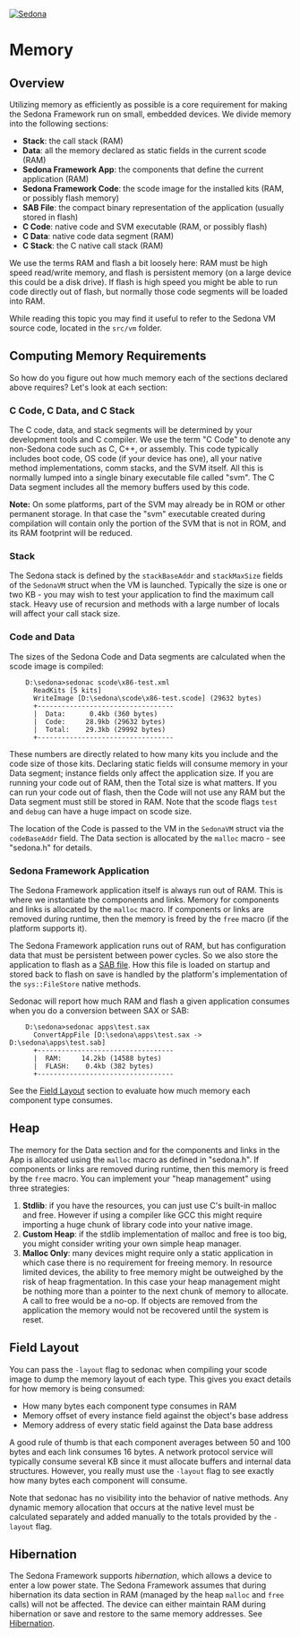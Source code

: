 
<!--
[//]: # (Copyright &#169; 2008 Tridium, Inc
  Licensed under the Academic Free License version 3.0

  History:
    2 Jun 08  Brian Frank  Creation
) -->
[![Sedona](../logo.png)](/)
# Memory

## Overview

Utilizing memory as efficiently as possible is a core requirement for
making the Sedona Framework run on small, embedded devices. We divide
memory into the following sections:

-   **Stack**: the call stack (RAM)
-   **Data**: all the memory declared as static fields in the current
    scode (RAM)
-   **Sedona Framework App**: the components that define the current
    application (RAM)
-   **Sedona Framework Code**: the scode image for the installed kits
    (RAM, or possibly flash memory)
-   **SAB File**: the compact binary representation of the application
    (usually stored in flash)
-   **C Code**: native code and SVM executable (RAM, or possibly flash)
-   **C Data**: native code data segment (RAM)
-   **C Stack**: the C native call stack (RAM)

We use the terms RAM and flash a bit loosely here: RAM must be high
speed read/write memory, and flash is persistent memory (on a large
device this could be a disk drive). If flash is high speed you might be
able to run code directly out of flash, but normally those code segments
will be loaded into RAM.

While reading this topic you may find it useful to refer to the Sedona
VM source code, located in the `src/vm` folder.

## Computing Memory Requirements

So how do you figure out how much memory each of the sections declared
above requires? Let's look at each section:

### C Code, C Data, and C Stack

The C code, data, and stack segments will be determined by your
development tools and C compiler. We use the term "C Code" to denote
any non-Sedona code such as C, C++, or assembly. This code typically
includes boot code, OS code (if your device has one), all your native
method implementations, comm stacks, and the SVM itself. All this is
normally lumped into a single binary executable file called "svm". The
C Data segment includes all the memory buffers used by this code.

**Note:** On some platforms, part of the SVM may already be in ROM or
other permanent storage. In that case the "svm" executable created
during compilation will contain only the portion of the SVM that is not
in ROM, and its RAM footprint will be reduced.

### Stack

The Sedona stack is defined by the `stackBaseAddr` and `stackMaxSize`
fields of the `SedonaVM` struct when the VM is launched. Typically the
size is one or two KB - you may wish to test your application to find
the maximum call stack. Heavy use of recursion and methods with a large
number of locals will affect your call stack size.

### Code and Data

The sizes of the Sedona Code and Data segments are calculated when the
scode image is compiled:

```shell
    D:\sedona>sedonac scode\x86-test.xml
      ReadKits [5 kits]
      WriteImage [D:\sedona\scode\x86-test.scode] (29632 bytes)
      +----------------------------------
      |  Data:      0.4kb (360 bytes)
      |  Code:     28.9kb (29632 bytes)
      |  Total:    29.3kb (29992 bytes)
      +----------------------------------
```

These numbers are directly related to how many kits you include and the
code size of those kits. Declaring static fields will consume memory in
your Data segment; instance fields only affect the application size. If
you are running your code out of RAM, then the Total size is what
matters. If you can run your code out of flash, then the Code will not
use any RAM but the Data segment must still be stored in RAM. Note that
the scode flags `test` and `debug` can have a huge impact on scode size.

The location of the Code is passed to the VM in the `SedonaVM` struct
via the `codeBaseAddr` field. The Data section is allocated by the
`malloc` macro - see "sedona.h" for details.

### Sedona Framework Application

The Sedona Framework application itself is always run out of RAM. This
is where we instantiate the components and links. Memory for components
and links is allocated by the `malloc` macro. If components or links are
removed during runtime, then the memory is freed by the `free` macro (if
the platform supports it).

The Sedona Framework application runs out of RAM, but has configuration
data that must be persistent between power cycles. So we also store the
application to flash as a [SAB file](/apps/apps#sab-files). How this file is
loaded on startup and stored back to flash on save is handled by the
platform's implementation of the `sys::FileStore` native methods.

Sedonac will report how much RAM and flash a given application consumes
when you do a conversion between SAX or SAB:

```shell
    D:\sedona>sedonac apps\test.sax
      ConvertAppFile [D:\sedona\apps\test.sax -> D:\sedona\apps\test.sab]
      +----------------------------------
      |  RAM:     14.2kb (14588 bytes)
      |  FLASH:    0.4kb (382 bytes)
      +----------------------------------
```

See the [Field Layout](#field-layout) section to evaluate how much memory each
component type consumes.

## Heap

The memory for the Data section and for the components and links in the
App is allocated using the `malloc` macro as defined in "sedona.h". If
components or links are removed during runtime, then this memory is
freed by the `free` macro. You can implement your "heap management"
using three strategies:

1.  **Stdlib**: if you have the resources, you can just use C's
    built-in malloc and free. However if using a compiler like GCC this
    might require importing a huge chunk of library code into your
    native image.
2.  **Custom Heap**: if the stdlib implementation of malloc and free is
    too big, you might consider writing your own simple heap manager.
3.  **Malloc Only**: many devices might require only a static
    application in which case there is no requirement for freeing
    memory. In resource limited devices, the ability to free memory
    might be outweighed by the risk of heap fragmentation. In this case
    your heap management might be nothing more than a pointer to the
    next chunk of memory to allocate. A call to free would be a no-op.
    If objects are removed from the application the memory would not be
    recovered until the system is reset.

## Field Layout

You can pass the `-layout` flag to sedonac when compiling your scode
image to dump the memory layout of each type. This gives you exact
details for how memory is being consumed:

-   How many bytes each component type consumes in RAM
-   Memory offset of every instance field against the object's base
    address
-   Memory address of every static field against the Data base address

A good rule of thumb is that each component averages between 50 and 100
bytes and each link consumes 16 bytes. A network protocol service will
typically consume several KB since it must allocate buffers and internal
data structures. However, you really must use the `-layout` flag to see
exactly how many bytes each component will consume.

Note that sedonac has no visibility into the behavior of native methods.
Any dynamic memory allocation that occurs at the native level must be
calculated separately and added manually to the totals provided by the
`-layout` flag.

## Hibernation

The Sedona Framework supports *hibernation*, which allows a device to
enter a low power state. The Sedona Framework assumes that during
hibernation its data section in RAM (managed by the heap `malloc` and
`free` calls) will not be affected. The device can either maintain RAM
during hibernation or save and restore to the same memory addresses. See
[Hibernation](/apps/apps#hibernation).
